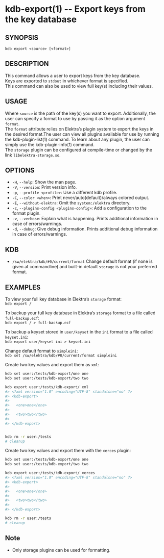 # kdb-export(1) -- Export keys from the key database

## SYNOPSIS

`kdb export <source> [<format>]`<br>

## DESCRIPTION

This command allows a user to export keys from the key database.<br>
Keys are exported to `stdout` in whichever format is specified.<br>
This command can also be used to view full key(s) including their values.<br>

## USAGE

Where `source` is the path of the key(s) you want to export.
Additionally, the user can specify a format to use by passing it as the option argument `format`.<br>
The `format` attribute relies on Elektra’s plugin system to export the keys in the desired format.The user can view all plugins available for use by running the kdb-plugin-list(1) command. To learn about any plugin, the user can simply use the kdb-plugin-info(1) command.<br>
The `storage` plugin can be configured at compile-time or changed by the link `libelektra-storage.so`.

## OPTIONS

- `-H`, `--help`:
  Show the man page.
- `-V`, `--version`:
  Print version info.
- `-p`, `--profile <profile>`:
  Use a different kdb profile.
- `-C`, `--color <when>`:
  Print never/auto(default)/always colored output.
- `-E`, `--without-elektra`:
  Omit the `system:/elektra` directory.
- `-c`, `--plugins-config <plugins-config>`:
  Add a configuration to the format plugin.
- `-v`, `--verbose`:
  Explain what is happening. Prints additional information in case of errors/warnings.
- `-d`, `--debug`:
  Give debug information. Prints additional debug information in case of errors/warnings.

## KDB

- `/sw/elektra/kdb/#0/current/format`
  Change default format (if none is given at commandline) and built-in default `storage` is not your preferred format.

## EXAMPLES

To view your full key database in Elektra’s `storage` format:<br>
`kdb export /`<br>

To backup your full key database in Elektra’s `storage` format to a file called `full-backup.ecf`:<br>
`kdb export / > full-backup.ecf`<br>

To backup a keyset stored in `user/keyset` in the `ini` format to a file called `keyset.ini`:<br>
`kdb export user/keyset ini > keyset.ini`<br>

Change default format to `simpleini`:<br>
`kdb set /sw/elektra/kdb/#0/current/format simpleini`

Create two key values and export them as `xml`:

```sh
kdb set user:/tests/kdb-export/one one
kdb set user:/tests/kdb-export/two two

kdb export user:/tests/kdb-export/ xml
#> <?xml version="1.0" encoding="UTF-8" standalone="no" ?>
#> <kdb-export>
#>
#>   <one>one</one>
#>
#>   <two>two</two>
#>
#> </kdb-export>


kdb rm -r user:/tests
# cleanup
```

Create two key values and export them with the `xerces` plugin:

```sh
kdb set user:/tests/kdb-export/one one
kdb set user:/tests/kdb-export/two two

kdb export user:/tests/kdb-export/ xerces
#> <?xml version="1.0" encoding="UTF-8" standalone="no" ?>
#> <kdb-export>
#>
#>   <one>one</one>
#>
#>   <two>two</two>
#>
#> </kdb-export>

kdb rm -r user:/tests
# cleanup
```

## Note

- Only storage plugins can be used for formatting.
